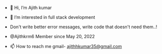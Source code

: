 - 👋 Hi, I’m Ajith kumar
- 👀 I’m interested in full stack development
- Don't write better error messages, write code that doesn't need them..!
- @Ajithkrm6  Member since May 20, 2022

- 📫 How to reach me 
gmail- ajithhkumar35@gmail.com

<!---
Ajithkrm6/Ajithkrm6 is a ✨ special ✨ repository because its `README.md` (this file) appears on your GitHub profile.
You can click the Preview link to take a look at your changes.
--->

